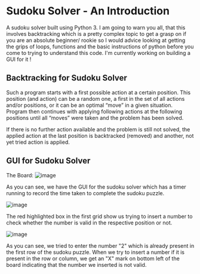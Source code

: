# Sudoku Solver - An Introduction
A sudoku solver built using Python 3. I am going to warn you all, that this involves backtracking which is a pretty complex topic to get a grasp on if you are an absolute beginner/ rookie so I would advice looking at getting the grips of loops, functions and the basic instructions of python before you come to trying to understand this code. I'm currently working on building a GUI for it !

## Backtracking for Sudoku Solver
Such a program starts with a first possible action at a certain position. This position (and action) can be a random one, a first in the set of all actions and/or positions, or it can be an optimal “move” in a given situation. Program then continues with applying following actions at the following positions until all “moves” were taken and the problem has been solved.

If there is no further action available and the problem is still not solved, the applied action at the last position is backtracked (removed) and another, not yet tried action is applied.

## GUI for Sudoku Solver
The Board:
![image](https://user-images.githubusercontent.com/70945303/121496774-d3a16780-c9eb-11eb-8610-ac3b18eeddf4.png)

As you can see, we have the GUI for the sudoku solver which has a timer running to record the time taken to complete the sudoku puzzle.

![image](https://user-images.githubusercontent.com/70945303/121497188-3abf1c00-c9ec-11eb-872a-befd73d8f7d3.png)

The red highlighted box in the first grid show us trying to insert a number to check whether the number is valid in the respective position or not.

![image](https://user-images.githubusercontent.com/70945303/121497546-9e494980-c9ec-11eb-8914-c0599467b356.png)

As you can see, we tried to enter the number "2" which is already present in the first row of the sudoku puzzle. When we try to insert a number if it is present in the row or column, we get an "X" mark on bottom left of the board indicating that the number we inserted is not valid. 
